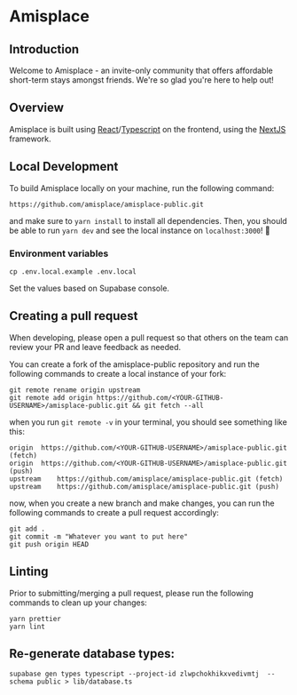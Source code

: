 # Amisplace

## Introduction

Welcome to Amisplace - an invite-only community that offers affordable short-term stays amongst friends. We're so glad you're here to help out!

## Overview

Amisplace is built using [React](https://react.dev/)/[Typescript](https://www.typescriptlang.org/docs/) on the frontend, using the [NextJS](https://nextjs.org/learn-pages-router/foundations/about-nextjs/what-is-nextjs) framework.

## Local Development

To build Amisplace locally on your machine, run the following command:

```
https://github.com/amisplace/amisplace-public.git
```

and make sure to `yarn install` to install all dependencies. Then, you should be able to run `yarn dev` and see the local instance on `localhost:3000`! 🚀

### Environment variables

```
cp .env.local.example .env.local
```

Set the values based on Supabase console.

## Creating a pull request

When developing, please open a pull request so that others on the team can review your PR and leave feedback as needed.

You can create a fork of the amisplace-public repository and run the following commands to create a local instance of your fork:

```
git remote rename origin upstream
git remote add origin https://github.com/<YOUR-GITHUB-USERNAME>/amisplace-public.git && git fetch --all
```

when you run `git remote -v` in your terminal, you should see something like this:

```
origin	https://github.com/<YOUR-GITHUB-USERNAME>/amisplace-public.git (fetch)
origin	https://github.com/<YOUR-GITHUB-USERNAME>/amisplace-public.git (push)
upstream	https://github.com/amisplace/amisplace-public.git (fetch)
upstream	https://github.com/amisplace/amisplace-public.git (push)
```

now, when you create a new branch and make changes, you can run the following commands to create a pull request accordingly:

```
git add .
git commit -m "Whatever you want to put here"
git push origin HEAD
```

## Linting

Prior to submitting/merging a pull request, please run the following commands to clean up your changes:

```
yarn prettier
yarn lint
```

## Re-generate database types:

```
supabase gen types typescript --project-id zlwpchokhikxvedivmtj  --schema public > lib/database.ts
```
